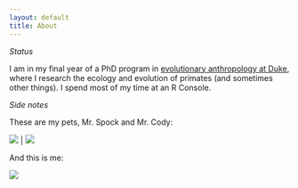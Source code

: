 ```yaml
---
layout: default
title: About
---
```


*Status*

I am in my final year of a PhD program in <a target="_blank" href="https://evolutionaryanthropology.duke.edu/graduate">evolutionary anthropology at Duke</a>, where I research the ecology and evolution of primates (and sometimes other things). I spend most of my time at an R Console. 

*Side notes*

These are my pets, Mr. Spock and Mr. Cody:

![](https://i.imgur.com/kRxZ6j5.jpg) | ![](https://i.imgur.com/rEvZhO1.jpg)

And this is me:

![](https://i.imgur.com/dmgAGdZ.jpg)
